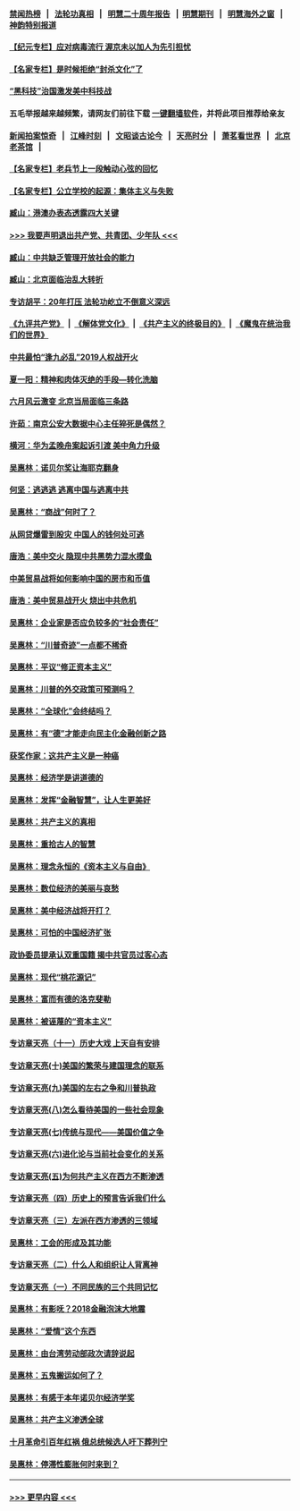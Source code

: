 #### [禁闻热榜](热点新闻.md?=0)  &nbsp;&nbsp;|&nbsp;&nbsp; [法轮功真相](https://github.com/gfw-breaker/truth/blob/master/README.md?=0) &nbsp;&nbsp;|&nbsp;&nbsp; [明慧二十周年报告](https://github.com/gfw-breaker/mh-reports/blob/master/README.md?=0) &nbsp;&nbsp;|&nbsp;&nbsp;[明慧期刊](https://github.com/gfw-breaker/mh-qikan) &nbsp;&nbsp;|&nbsp;&nbsp; [明慧海外之窗](https://github.com/gfw-breaker/mh-news/blob/master/README.md?=0) &nbsp;&nbsp;|&nbsp;&nbsp; [神韵特别报道](https://github.com/gfw-breaker/mh-news/blob/master/shenyun.md?=0)
#### [【纪元专栏】应对病毒流行 渥京未以加人为先引担忧](../pages/nsc423/n11875714.md?t=03050431) 
#### [【名家专栏】是时候拒绝“封杀文化”了](../pages/nsc423/n11814093.md?t=03050431) 
#### [“黑科技”治国激发美中科技战](../pages/nsc423/n11638056.md?t=03050431) 
#### 五毛举报越来越频繁，请网友们前往下载 [一键翻墙软件](https://github.com/gfw-breaker/ssr-accounts)，并将此项目推荐给亲友
#### [新闻拍案惊奇](https://github.com/gfw-breaker/banned-news/blob/master/pages/link4.md) &nbsp;&nbsp;|&nbsp;&nbsp; [江峰时刻](https://github.com/gfw-breaker/banned-news/blob/master/pages/link4.md) &nbsp;&nbsp;|&nbsp;&nbsp; [文昭谈古论今](https://github.com/gfw-breaker/banned-news/blob/master/pages/link4.md) &nbsp;&nbsp;|&nbsp;&nbsp; [天亮时分](https://github.com/gfw-breaker/banned-news/blob/master/pages/link4.md) &nbsp;&nbsp;|&nbsp;&nbsp; [萧茗看世界](https://github.com/gfw-breaker/banned-news/blob/master/pages/link4.md) &nbsp;&nbsp;|&nbsp;&nbsp; [北京老茶馆](https://github.com/gfw-breaker/banned-news/blob/master/pages/link4.md) &nbsp;&nbsp;|&nbsp;&nbsp; 
#### [【名家专栏】老兵节上一段触动心弦的回忆](../pages/nsc423/n11646016.md?t=03050431) 
#### [【名家专栏】公立学校的起源：集体主义与失败](../pages/nsc423/n11601833.md?t=03050431) 
#### [臧山：港澳办表态透露四大关键](../pages/nsc423/n11421628.md?t=03050431) 
#### [>>> 我要声明退出共产党、共青团、少年队 <<<](https://github.com/begood0513/goodnews/blob/master/quit/letter.md) 
#### [臧山：中共缺乏管理开放社会的能力](../pages/nsc423/n11407457.md?t=03050431) 
#### [臧山：北京面临治乱大转折](../pages/nsc423/n11406895.md?t=03050431) 
#### [专访胡平：20年打压 法轮功屹立不倒意义深远](../pages/nsc423/n11398800.md?t=03050431) 
#### [《九评共产党》](https://github.com/begood0513/9ping.md/blob/master/README.md) &nbsp;|&nbsp; [《解体党文化》](../../../../jtdwh.md/blob/master/README.md)  &nbsp;|&nbsp; [《共产主义的终极目的》](../../../../gczydzjmd.md/blob/master/README.md) &nbsp;|&nbsp; [《魔鬼在统治我们的世界》](../../../../mgztzwmdsj.md/blob/master/README.md) 
#### [中共最怕“逢九必乱”2019人权战开火](../pages/nsc423/n11385248.md?t=03050431) 
#### [夏一阳：精神和肉体灭绝的手段—转化洗脑](../pages/nsc423/n11368250.md?t=03050431) 
#### [六月风云激变 北京当局面临三条路](../pages/nsc423/n11313668.md?t=03050431) 
#### [许茹：南京公安大数据中心主任猝死是偶然？](../pages/nsc423/n11064744.md?t=03050431) 
#### [横河：华为孟晚舟案起诉引渡 美中角力升级](../pages/nsc423/n11027230.md?t=03050431) 
#### [吴惠林：诺贝尔奖让海耶克翻身](../pages/nsc423/n10890049.md?t=03050431) 
#### [何坚：逃逃逃 逃离中国与逃离中共](../pages/nsc423/n10592891.md?t=03050431) 
#### [吴惠林：“商战”何时了？](../pages/nsc423/n10573558.md?t=03050431) 
#### [从网贷爆雷到股灾 中国人的钱何处可逃](../pages/nsc423/n10572800.md?t=03050431) 
#### [唐浩：美中交火 隐现中共黑势力混水摸鱼](../pages/nsc423/n10544040.md?t=03050431) 
#### [中美贸易战将如何影响中国的房市和币值](../pages/nsc423/n10543697.md?t=03050431) 
#### [唐浩：美中贸易战开火 烧出中共危机](../pages/nsc423/n10540126.md?t=03050431) 
#### [吴惠林：企业家是否应负较多的“社会责任”](../pages/nsc423/n10535022.md?t=03050431) 
#### [吴惠林：“川普奇迹”一点都不稀奇](../pages/nsc423/n10512808.md?t=03050431) 
#### [吴惠林：平议“修正资本主义”](../pages/nsc423/n10495724.md?t=03050431) 
#### [吴惠林：川普的外交政策可预测吗？](../pages/nsc423/n10462387.md?t=03050431) 
#### [吴惠林：“全球化”会终结吗？](../pages/nsc423/n10452838.md?t=03050431) 
#### [吴惠林：有“德”才能走向民主化金融创新之路](../pages/nsc423/n10432292.md?t=03050431) 
#### [获奖作家：这共产主义是一种癌](../pages/nsc423/n10431541.md?t=03050431) 
#### [吴惠林：经济学是讲道德的](../pages/nsc423/n10398014.md?t=03050431) 
#### [吴惠林：发挥“金融智慧”，让人生更美好](../pages/nsc423/n10375019.md?t=03050431) 
#### [吴惠林：共产主义的真相](../pages/nsc423/n10351394.md?t=03050431) 
#### [吴惠林：重拾古人的智慧](../pages/nsc423/n10337691.md?t=03050431) 
#### [吴惠林：理念永恒的《资本主义与自由》](../pages/nsc423/n10316274.md?t=03050431) 
#### [吴惠林：数位经济的美丽与哀愁](../pages/nsc423/n10292946.md?t=03050431) 
#### [吴惠林：美中经济战将开打？](../pages/nsc423/n10258825.md?t=03050431) 
#### [吴惠林：可怕的中国经济扩张](../pages/nsc423/n10219147.md?t=03050431) 
#### [政协委员提承认双重国籍 揭中共官员过客心态](../pages/nsc423/n10208809.md?t=03050431) 
#### [吴惠林：现代“桃花源记”](../pages/nsc423/n10185234.md?t=03050431) 
#### [吴惠林：富而有德的洛克斐勒](../pages/nsc423/n10142264.md?t=03050431) 
#### [吴惠林：被诬蔑的“资本主义”](../pages/nsc423/n10124816.md?t=03050431) 
#### [专访章天亮（十一）历史大戏 上天自有安排](../pages/nsc423/n10094905.md?t=03050431) 
#### [专访章天亮(十)美国的繁荣与建国理念的联系](../pages/nsc423/n10094899.md?t=03050431) 
#### [专访章天亮(九)美国的左右之争和川普执政](../pages/nsc423/n10094889.md?t=03050431) 
#### [专访章天亮(八)怎么看待美国的一些社会现象](../pages/nsc423/n10094857.md?t=03050431) 
#### [专访章天亮(七)传统与现代——美国价值之争](../pages/nsc423/n10093140.md?t=03050431) 
#### [专访章天亮(六)进化论与当前社会变化的关系](../pages/nsc423/n10092036.md?t=03050431) 
#### [专访章天亮(五)为何共产主义在西方不断渗透](../pages/nsc423/n10083620.md?t=03050431) 
#### [专访章天亮（四）历史上的预言告诉我们什么](../pages/nsc423/n10083606.md?t=03050431) 
#### [专访章天亮（三）左派在西方渗透的三领域](../pages/nsc423/n10081115.md?t=03050431) 
#### [吴惠林：工会的形成及其功能](../pages/nsc423/n10080633.md?t=03050431) 
#### [专访章天亮（二）什么人和组织让人背离神](../pages/nsc423/n10076637.md?t=03050431) 
#### [专访章天亮（一）不同民族的三个共同记忆](../pages/nsc423/n10074188.md?t=03050431) 
#### [吴惠林：有影呒？2018金融泡沫大地震](../pages/nsc423/n10040534.md?t=03050431) 
#### [吴惠林：“爱情”这个东西](../pages/nsc423/n10019423.md?t=03050431) 
#### [吴惠林：由台湾劳动部政次请辞说起](../pages/nsc423/n9979679.md?t=03050431) 
#### [吴惠林：五鬼搬运如何了？](../pages/nsc423/n9925338.md?t=03050431) 
#### [吴惠林：有感于本年诺贝尔经济学奖](../pages/nsc423/n9871883.md?t=03050431) 
#### [吴惠林：共产主义渗透全球](../pages/nsc423/n9812748.md?t=03050431) 
#### [十月革命引百年红祸 俄总统候选人吁下葬列宁](../pages/nsc423/n9810182.md?t=03050431) 
#### [吴惠林：停滞性膨胀何时来到？](../pages/nsc423/n9764136.md?t=03050431) 

----
#### [ >>> 更早内容 <<< ](../indexes/nsc423-earlier.md)
